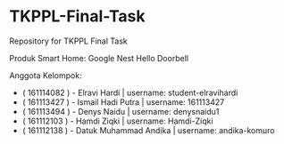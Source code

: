 # TKPPL-Final-Task

Repository for TKPPL Final Task

Produk Smart Home: Google Nest Hello Doorbell

Anggota Kelompok:
- ( 161114082 ) - Elravi Hardi      | username: student-elravihardi
- ( 161113427 ) - Ismail Hadi Putra		| username: 161113427
- ( 161113494 ) - Denys Naidu			| username: denysnaidu1
- ( 161112103 ) - Hamdi Ziqki			| username: Hamdi-Ziqki
- ( 161112138 ) - Datuk Muhammad Andika	| username: andika-komuro
